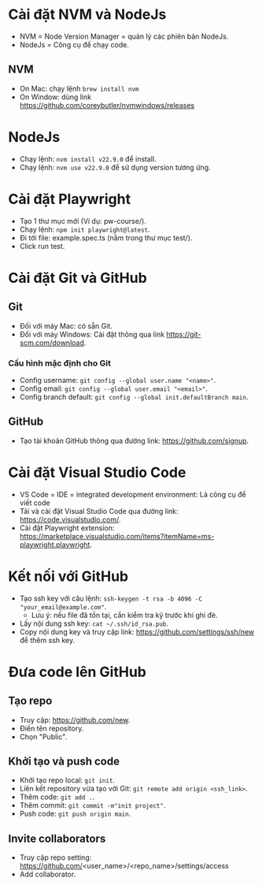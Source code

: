 # Cài đặt NVM và NodeJs
- NVM = Node Version Manager = quản lý các phiên bản NodeJs.
- NodeJs = Công cụ để chạy code.

## NVM
- On Mac: chạy lệnh ```brew install nvm```
- On Window: dùng link https://github.com/coreybutler/nvmwindows/releases

# NodeJs
- Chạy lệnh: ```nvm install v22.9.0``` để install.
- Chạy lệnh: ```nvm use v22.9.0``` để sử dụng version tương ứng.

# Cài đặt Playwright
- Tạo 1 thư mục mới (Ví dụ: pw-course/).
- Chạy lệnh: ```npm init playwright@latest```.
- Đi tới file: example.spec.ts (nằm trong thư mục test/).
- Click run test.

# Cài đặt Git và GitHub
## Git
- Đối với máy Mac: có sẵn Git.
- Đối với máy Windows: Cài đặt thông qua link https://git-scm.com/download.

### Cấu hình mặc định cho Git
- Config username: ```git config --global user.name "<name>"```.
- Config email: ```git config --global user.email "<email>"```.
- Config branch default: ```git config --global init.defaultBranch main```.

## GitHub
- Tạo tài khoản GitHub thông qua đường link: https://github.com/signup.

# Cài đặt Visual Studio Code
- VS Code = IDE = integrated development environment: Là công cụ để viết
code
- Tải và cài đặt Visual Studio Code qua đường link: https://code.visualstudio.com/.
- Cài đặt Playwright extension: https://marketplace.visualstudio.com/items?itemName=ms-playwright.playwright.

# Kết nối với GitHub
- Tạo ssh key với câu lệnh: ```ssh-keygen -t rsa -b 4096 -C "your_email@example.com"```.
    - Lưu ý: nếu file đã tồn tại, cần kiểm tra kỹ trước khi ghi đè.
- Lấy nội dung ssh key: ```cat ~/.ssh/id_rsa.pub```.
- Copy nội dung key và truy cập link: https://github.com/settings/ssh/new để thêm ssh key.

# Đưa code lên GitHub
## Tạo repo
- Truy cập: https://github.com/new.
- Điền tên repository.
- Chọn "Public".

## Khởi tạo và push code
- Khởi tạo repo local: ```git init```.
- Liên kết repository vừa tạo với Git: ```git remote add origin <ssh_link>```.
- Thêm code: ```git add .```.
- Thêm commit: ```git commit -m"init project"```.
- Push code: ```git push origin main```.

## Invite collaborators
- Truy cập repo setting: https://github.com/<user_name>/<repo_name>/settings/access
- Add collaborator.